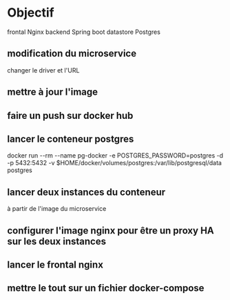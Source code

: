 # Objectif  
frontal Nginx
backend Spring boot
datastore Postgres

## modification du microservice
changer le driver et l'URL

## mettre à jour l'image

## faire un push sur docker hub

## lancer le conteneur postgres
docker run --rm   --name pg-docker -e POSTGRES_PASSWORD=postgres -d -p 5432:5432 -v $HOME/docker/volumes/postgres:/var/lib/postgresql/data  postgres

## lancer deux instances du conteneur
à partir de l'image du microservice

## configurer l'image nginx pour être un proxy HA sur les deux instances

## lancer le frontal nginx 

## mettre le tout sur un fichier docker-compose